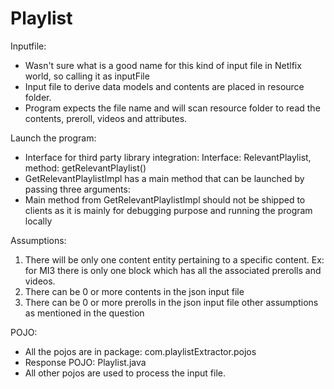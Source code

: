 # Playlist

Inputfile: 
* Wasn't sure what is a good name for this kind of input file in Netlfix world, so calling it as inputFile
* Input file to derive data models and contents are placed in resource folder. 
* Program expects the file name and will scan resource folder to read the contents, preroll, videos and attributes. 

Launch the program: 
* Interface for third party library integration: Interface: RelevantPlaylist, method: getRelevantPlaylist()
* GetRelevantPlaylistImpl has a main method that can be launched by passing three arguments: <content> <country> <json file name>
* Main method from GetRelevantPlaylistImpl should not be shipped to clients as it is mainly for debugging purpose and running the program locally

Assumptions: 
1. There will be only one content entity pertaining to a specific content. Ex: for MI3 there is only one block which has all the associated
prerolls and videos. 
2. There can be 0 or more contents in the json input file
3. There can be 0 or more prerolls in the json input file
other assumptions as mentioned in the question

POJO: 
* All the pojos are in package: com.playlistExtractor.pojos
* Response POJO: Playlist.java
* All other pojos are used to process the input file. 
